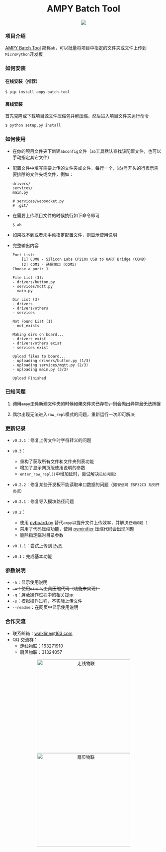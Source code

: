 <h1 align="center">AMPY Batch Tool</h1>

<p align="center"><img src="https://img.shields.io/badge/Licence-MIT-green.svg?style=for-the-badge" /></p>

### 项目介绍

[AMPY Batch Tool](https://pypi.org/project/ampy-batch-tool/) 简称`ab`，可以批量将项目中指定的文件夹或文件上传到`MicroPython`开发板

### 如何安装

#### 在线安装（推荐）

```bash
$ pip install ampy-batch-tool
```

#### 离线安装

首先克隆或下载项目源文件压缩包并解压缩，然后进入项目文件夹运行命令

```bash
$ python setup.py install
```

### 如何使用

* 在你的项目文件夹下新建`abconfig`文件（`ab`工具默认查找该配置文件，也可以手动指定其它文件）

* 配置文件中填写需要上传的文件夹或文件，每行一个，以`#`号开头的行表示需要排除的文件夹或文件，例如：

	```doc
	drivers/
	services/
	main.py

	# services/websocket.py
	# .git/
	```
* 在需要上传项目文件的时候执行如下命令即可

	```bash
	$ ab
	```

* 如果找不到或者未手动指定配置文件，则显示使用说明

* 完整输出内容

	```docs
	Port List:
        [1] COM8 - Silicon Labs CP210x USB to UART Bridge (COM8)
        [2] COM1 - 通信端口 (COM1)
	Choose a port: 1

	File List (3):
	- drivers/button.py
	- services/mqtt.py
	- main.py

	Dir List (3)
	- drivers
	- drivers/others
	- services

	Not Found List (1)
	- not_exists

	Making dirs on board...
	- drivers exist
	- drivers/others exist
	- services exist

	Upload files to board...
	- uploading drivers/button.py (1/3)
	- uploading services/mqtt.py (2/3)
	- uploading main.py (3/3)

	Upload Finished
	```

### 已知问题

1. ~~调用`ampy`工具新建文件夹的时候如果文件夹已存在，则会抛出异常且无法捕捉~~

2. 偶尔出现无法进入`raw_repl`模式的问题，重新运行一次即可解决

### 更新记录

* `v0.3.1`：修复上传文件时字符转义的问题
* `v0.3`：
	* 重构了获取所有文件和文件夹列表功能
	* 增加了显示网页版使用说明的参数
	* `enter_raw_repl()`中增加延时，尝试解决`已知问题2`

* `v0.2.2`：修复某些开发板不能读取串口数据的问题（如`安信可 ESP32C3 系列开发板`）
* `v0.2.1`：修复导入模块路径问题
* `v0.2`：
	* 使用 [pyboard.py](https://github.com/micropython/micropython/blob/master/tools/pyboard.py) 替代`ampy`以提升文件上传效率，并解决`已知问题 1`
	* 禁用了代码压缩功能，使用 [pyminifier](http://liftoff.github.io/pyminifier/index.html) 压缩代码会出现问题
	* 删除指定临时目录参数

* `v0.1.1`：尝试上传到 [PyPI](https://pypi.org/)
* `v0.1`：完成基本功能

### 参数说明

* `-h`：显示使用说明
* ~~`-m`：使用`minify`工具压缩代码（功能未实现）~~
* `-q`：屏蔽操作过程中的相关提示
* `-s`：模拟操作过程，不实际上传文件
* `--readme`：在网页中显示使用说明

### 合作交流

* 联系邮箱：<walkline@163.com>
* QQ 交流群：
	* 走线物联：163271910
	* 扇贝物联：31324057

<p align="center"><img src="https://gitee.com/walkline/WeatherStation/raw/docs/images/qrcode_walkline.png" width="300px" alt="走线物联"><img src="https://gitee.com/walkline/WeatherStation/raw/docs/images/qrcode_bigiot.png" width="300px" alt="扇贝物联"></p>
